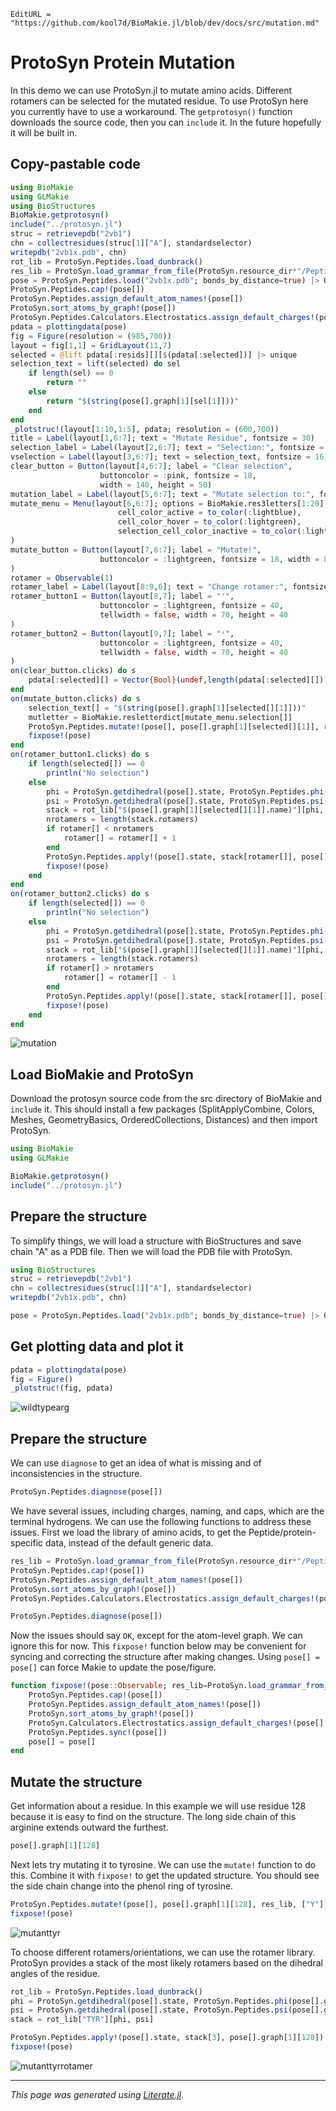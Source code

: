 ```@meta
EditURL = "https://github.com/kool7d/BioMakie.jl/blob/dev/docs/src/mutation.md"
```

# ProtoSyn Protein Mutation
In this demo we can use ProtoSyn.jl to mutate amino acids. Different
rotamers can be selected for the mutated residue. To use ProtoSyn
here you currently have to use a workaround. The `getprotosyn()`
function downloads the source code, then you can `include` it.
In the future hopefully it will be built in.

## Copy-pastable code
````julia
using BioMakie
using GLMakie
using BioStructures
BioMakie.getprotosyn()
include("../protosyn.jl")
struc = retrievepdb("2vb1")
chn = collectresidues(struc[1]["A"], standardselector)
writepdb("2vb1x.pdb", chn)
rot_lib = ProtoSyn.Peptides.load_dunbrack()
res_lib = ProtoSyn.load_grammar_from_file(ProtoSyn.resource_dir*"/Peptides/grammars.yml", "default")
pose = ProtoSyn.Peptides.load("2vb1x.pdb"; bonds_by_distance=true) |> Observable
ProtoSyn.Peptides.cap!(pose[])
ProtoSyn.Peptides.assign_default_atom_names!(pose[])
ProtoSyn.sort_atoms_by_graph!(pose[])
ProtoSyn.Peptides.Calculators.Electrostatics.assign_default_charges!(pose[], res_lib)
pdata = plottingdata(pose)
fig = Figure(resolution = (985,700))
layout = fig[1,1] = GridLayout(11,7)
selected = @lift pdata[:resids][][$(pdata[:selected])] |> unique
selection_text = lift(selected) do sel
    if length(sel) == 0
        return ""
    else
        return "$(string(pose[].graph[1][sel[1]]))"
    end
end
_plotstruc!(layout[1:10,1:5], pdata; resolution = (600,700))
title = Label(layout[1,6:7]; text = "Mutate Residue", fontsize = 30)
selection_label = Label(layout[2,6:7]; text = "Selection:", fontsize = 20)
vselection = Label(layout[3,6:7]; text = selection_text, fontsize = 16)
clear_button = Button(layout[4,6:7]; label = "Clear selection",
                    buttoncolor = :pink, fontsize = 18,
                    width = 140, height = 50)
mutation_label = Label(layout[5,6:7]; text = "Mutate selection to:", fontsize = 20)
mutate_menu = Menu(layout[6,6:7]; options = BioMakie.res3letters[1:20],
                        cell_color_active = to_color(:lightblue),
                        cell_color_hover = to_color(:lightgreen),
                        selection_cell_color_inactive = to_color(:lightblue)
)
mutate_button = Button(layout[7,6:7]; label = "Mutate!",
                    buttoncolor = :lightgreen, fontsize = 18, width = 80, height = 50
)
rotamer = Observable(1)
rotamer_label = Label(layout[8:9,6]; text = "Change rotamer:", fontsize = 20)
rotamer_button1 = Button(layout[8,7]; label = "ꜛ",
                    buttoncolor = :lightgreen, fontsize = 40,
                    tellwidth = false, width = 70, height = 40
)
rotamer_button2 = Button(layout[9,7]; label = "ꜜ",
                    buttoncolor = :lightgreen, fontsize = 40,
                    tellwidth = false, width = 70, height = 40
)
on(clear_button.clicks) do s
    pdata[:selected][] = Vector{Bool}(undef,length(pdata[:selected][])) .= false
end
on(mutate_button.clicks) do s
    selection_text[] = "$(string(pose[].graph[1][selected[][1]]))"
    mutletter = BioMakie.resletterdict[mutate_menu.selection[]]
    ProtoSyn.Peptides.mutate!(pose[], pose[].graph[1][selected[][1]], res_lib, [mutletter])
    fixpose!(pose)
end
on(rotamer_button1.clicks) do s
    if length(selected[]) == 0
        println("No selection")
    else
        phi = ProtoSyn.getdihedral(pose[].state, ProtoSyn.Peptides.phi(pose[].graph[1][selected[][1]]))
        psi = ProtoSyn.getdihedral(pose[].state, ProtoSyn.Peptides.psi(pose[].graph[1][selected[][1]]))
        stack = rot_lib["$(pose[].graph[1][selected[][1]].name)"][phi, psi]
        nrotamers = length(stack.rotamers)
        if rotamer[] < nrotamers
            rotamer[] = rotamer[] + 1
        end
        ProtoSyn.Peptides.apply!(pose[].state, stack[rotamer[]], pose[].graph[1][selected[][1]])
        fixpose!(pose)
    end
end
on(rotamer_button2.clicks) do s
    if length(selected[]) == 0
        println("No selection")
    else
        phi = ProtoSyn.getdihedral(pose[].state, ProtoSyn.Peptides.phi(pose[].graph[1][selected[][1]]))
        psi = ProtoSyn.getdihedral(pose[].state, ProtoSyn.Peptides.psi(pose[].graph[1][selected[][1]]))
        stack = rot_lib["$(pose[].graph[1][selected[][1]].name)"][phi, psi]
        nrotamers = length(stack.rotamers)
        if rotamer[] > nrotamers
            rotamer[] = rotamer[] - 1
        end
        ProtoSyn.Peptides.apply!(pose[].state, stack[rotamer[]], pose[].graph[1][selected[][1]])
        fixpose!(pose)
    end
end
````
![mutation](./assets/mutation.gif)

## Load BioMakie and ProtoSyn
Download the protosyn source code from the src directory of BioMakie
and `include` it. This should install a few packages (SplitApplyCombine,
Colors, Meshes, GeometryBasics, OrderedCollections, Distances) and then
import ProtoSyn.

````julia
using BioMakie
using GLMakie

BioMakie.getprotosyn()
include("../protosyn.jl")
````

## Prepare the structure
To simplify things, we will load a structure with BioStructures and
save chain "A" as a PDB file. Then we will load the PDB file with ProtoSyn.

````julia
using BioStructures
struc = retrievepdb("2vb1")
chn = collectresidues(struc[1]["A"], standardselector)
writepdb("2vb1x.pdb", chn)

pose = ProtoSyn.Peptides.load("2vb1x.pdb"; bonds_by_distance=true) |> Observable
````

## Get plotting data and plot it

````julia
pdata = plottingdata(pose)
fig = Figure()
_plotstruc!(fig, pdata)
````

![wildtypearg](./assets/wildtypearg.png)

## Prepare the structure
We can use `diagnose` to get an idea of what is missing and of inconsistencies
in the structure.

````julia
ProtoSyn.Peptides.diagnose(pose[])
````

We have several issues, including charges, naming, and caps, which are the
terminal hydrogens. We can use the following functions to address these issues.
First we load the library of amino acids, to get the Peptide/protein-specific
data, instead of the default generic data.

````julia
res_lib = ProtoSyn.load_grammar_from_file(ProtoSyn.resource_dir*"/Peptides/grammars.yml", "default")
ProtoSyn.Peptides.cap!(pose[])
ProtoSyn.Peptides.assign_default_atom_names!(pose[])
ProtoSyn.sort_atoms_by_graph!(pose[])
ProtoSyn.Peptides.Calculators.Electrostatics.assign_default_charges!(pose[], res_lib)

ProtoSyn.Peptides.diagnose(pose[])
````

Now the issues should say `OK`, except for the atom-level graph. We can ignore this for now.
This `fixpose!` function below may be convenient for syncing and correcting the structure
after making changes. Using `pose[] = pose[]` can force Makie to update the pose/figure.

````julia
function fixpose!(pose::Observable; res_lib=ProtoSyn.load_grammar_from_file(ProtoSyn.resource_dir*"/Peptides/grammars.yml", "default"))
    ProtoSyn.Peptides.cap!(pose[])
    ProtoSyn.Peptides.assign_default_atom_names!(pose[])
    ProtoSyn.sort_atoms_by_graph!(pose[])
    ProtoSyn.Calculators.Electrostatics.assign_default_charges!(pose[],res_lib)
    ProtoSyn.Peptides.sync!(pose[])
    pose[] = pose[]
end
````

## Mutate the structure
Get information about a residue. In this example we will use residue 128 because it is
easy to find on the structure. The long side chain of this arginine extends outward the furthest.

````julia
pose[].graph[1][128]
````

Next lets try mutating it to tyrosine. We can use the `mutate!` function to do this.
Combine it with `fixpose!` to get the updated structure. You should see the side chain
change into the phenol ring of tyrosine.

````julia
ProtoSyn.Peptides.mutate!(pose[], pose[].graph[1][128], res_lib, ["Y"])
fixpose!(pose)
````

![mutanttyr](./assets/mutanttyr.png)

To choose different rotamers/orientations, we can use the rotamer library. ProtoSyn
provides a stack of the most likely rotamers based on the dihedral angles of the residue.

````julia
rot_lib = ProtoSyn.Peptides.load_dunbrack()
phi = ProtoSyn.getdihedral(pose[].state, ProtoSyn.Peptides.phi(pose[].graph[1][128]))
psi = ProtoSyn.getdihedral(pose[].state, ProtoSyn.Peptides.psi(pose[].graph[1][128]))
stack = rot_lib["TYR"][phi, psi]

ProtoSyn.Peptides.apply!(pose[].state, stack[3], pose[].graph[1][128])
fixpose!(pose)
````

![mutanttyrrotamer](./assets/mutanttyrrotamer.png)

---

*This page was generated using [Literate.jl](https://github.com/fredrikekre/Literate.jl).*

